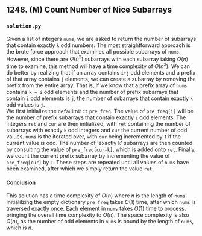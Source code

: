 ## 1248. (M) Count Number of Nice Subarrays

### `solution.py`
Given a list of integers `nums`, we are asked to return the number of subarrays that contain exactly `k` odd numbers. The most straightforward approach is the brute force approach that examines all possible subarrays of `nums`. However, since there are $O(n^2)$ subarrays with each subarray taking $O(n)$ time to examine, this method will have a time complexity of $O(n^3)$. We can do better by realizing that if an array contains `i+j` odd elements and a prefix of that array contains `j` elements, we can create a subarray by removing the prefix from the entire array. That is, if we know that a prefix array of `nums` contains `k + i` odd elements and the number of prefix subarrays that contain `i` odd elements is `j`, the number of subarrays that contain exactly `k` odd values is `j`.  
We first initialize the `defaultdict` `pre_freq`. The value of `pre_freq[i]` will be the number of prefix subarrays that contain exactly `i` odd elements. The integers `ret` and `cur` are then initialized, with `ret` containing the number of subarrays with exactly `k` odd integers and `cur` the current number of odd values. `nums` is the iterated over, with `cur` being incremented by `1` if the current value is odd. The number of 'exactly `k`' subarrays are then counted by consulting the value of `pre_freq[cur-k]`, which is added onto `ret`. Finally, we count the current prefix subarray by incrementing the value of `pre_freq[cur]` by `1`. These steps are repeated until all values of `nums` have been examined, after which we simply return the value `ret`.  

#### Conclusion
This solution has a time complexity of $O(n)$ where $n$ is the length of `nums`. Initialilzing the empty dictionary `pre_freq` takes $O(1)$ time, after which `nums` is traversed exactly once. Each element in `nums` takes $O(1)$ time to process, bringing the overall time complexity to $O(n)$. The space complexity is also $O(n)$, as the number of odd elements in `nums` is bound by the length of `nums`, which is $n$.  
  

